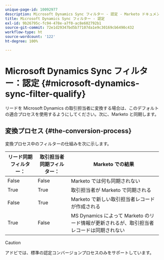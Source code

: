 ```yaml
---
unique-page-id: 10092977
description: Microsoft Dynamics Sync フィルター - 認定 - Marketo ドキュメント - 製品ドキュメント
title: Microsoft Dynamics Sync フィルター - 認定
exl-id: 9b26795c-fc94-478e-a7f0-ac8e602792b1
source-git-commit: 72e1d29347bd5b77107da1e9c30169cb6490c432
workflow-type: ht
source-wordcount: '122'
ht-degree: 100%

---
```


# Microsoft Dynamics Sync フィルター：認定 {#microsoft-dynamics-sync-filter-qualify}

リードを Microsoft Dynamics の取引担当者に変換する場合は、このデフォルトの適合プロセスを使用するようにしてください。次に、Marketo と同期します。

## 変換プロセス {#the-conversion-process}

変換プロセス中のフィルターの仕組みを次に示します。

| リード同期フィルター： | 取引担当者同期フィルター： | Marketo での結果 |
|---|---|---|
| False | False | Marketo では何も同期されない |
| True | True | 取引担当者が Marketo で同期される |
| False | True | Marketo で新しい取引担当者レコードが作成される |
| True | False | MS Dynamics によって Marketo のリード情報が更新されるが、取引担当者レコードは同期されない |

>[!CAUTION]
>
>アドビでは、標準の認定コンバージョンプロセスのみをサポートしています。
